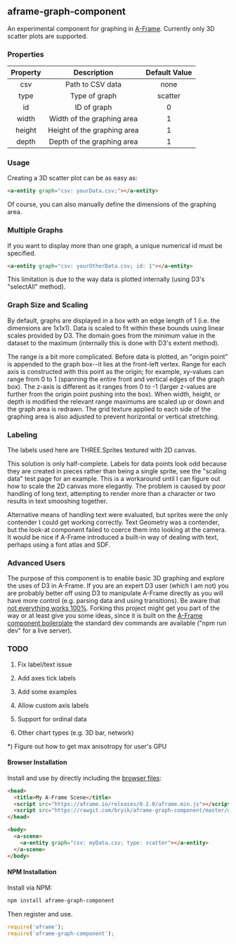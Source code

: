 ## aframe-graph-component

An experimental component for graphing in [A-Frame](https://aframe.io). Currently only 3D scatter plots are supported.

### Properties

| Property |         Description         | Default Value |
|:--------:|:---------------------------:|:-------------:|
|    csv   |       Path to CSV data      |      none     |
|   type   |        Type of graph        |    scatter    |
|    id    |         ID of graph         |       0       |
|   width  |  Width of the graphing area |       1       |
|  height  | Height of the graphing area |       1       |
|   depth  |  Depth of the graphing area |       1       |

### Usage

Creating a 3D scatter plot can be as easy as:

```html
<a-entity graph="csv: yourData.csv;"></a-entity>
```

Of course, you can also manually define the dimensions of the graphing area.

### Multiple Graphs

If you want to display more than one graph, a unique numerical id must be specified.

```html
<a-entity graph="csv: yourOtherData.csv; id: 1"></a-entity>
```

This limitation is due to the way data is plotted internally (using D3's "selectAll" method).

### Graph Size and Scaling

By default, graphs are displayed in a box with an edge length of 1 (i.e. the dimensions are 1x1x1). Data is scaled to fit within these bounds using linear scales provided by D3. The domain goes from the minimum value in the dataset to the maximum (internally this is done with D3's extent method).

The range is a bit more complicated. Before data is plotted, an "origin point" is appended to the graph box--it lies at the front-left vertex. Range for each axis is constructed with this point as the origin; for example, xy-values can range from 0 to 1 (spanning the entire front and vertical edges of the graph box). The z-axis is different as it ranges from 0 to -1 (larger z-values are further from the origin point pushing into the box). When width, height, or depth is modified the relevant range maximums are scaled up or down and the graph area is redrawn. The grid texture applied to each side of the graphing area is also adjusted to prevent horizontal or vertical stretching.

### Labeling

The labels used here are THREE.Sprites textured with 2D canvas.

This solution is only half-complete. Labels for data points look odd because they are created in pieces rather than being a single sprite, see the "scaling data" test page for an example. This is a workaround until I can figure out how to scale the 2D canvas more elegantly. The problem is caused by poor handling of long text, attempting to render more than a character or two results in text smooshing together.

Alternative means of handling text were evaluated, but sprites were the only contender I could get working correctly. Text Geometry was a contender, but the look-at component failed to coerce them into looking at the camera. It would be nice if A-Frame introduced a built-in way of dealing with text, perhaps using a font atlas and SDF.

### Advanced Users

The purpose of this component is to enable basic 3D graphing and explore the uses of D3 in A-Frame. If you are an expert D3 user (which I am not) you are probably better off using D3 to manipulate A-Frame directly as you will have more control (e.g. parsing data and using transitions). Be aware that [not everything works 100%](http://codepen.io/bryik/pen/ONdyJR). Forking this project might get you part of the way or at least give you some ideas, since it is built on the [A-Frame component boilerplate](https://github.com/ngokevin/aframe-component-boilerplate) the standard dev commands are available ("npm run dev" for a live server).

### TODO

1) Fix label/text issue

2) Add axes tick labels

3) Add some examples

4) Allow custom axis labels

5) Support for ordinal data

6) Other chart types (e.g. 3D bar, network)

*) Figure out how to get max anisotropy for user's GPU

#### Browser Installation

Install and use by directly including the [browser files](dist):

```html
<head>
  <title>My A-Frame Scene</title>
  <script src="https://aframe.io/releases/0.2.0/aframe.min.js"></script>
  <script src="https://rawgit.com/bryik/aframe-graph-component/master/dist/aframe-graph-component.min.js"></script>
</head>

<body>
  <a-scene>
    <a-entity graph="csv: myData.csv; type: scatter"></a-entity>
  </a-scene>
</body>
```

#### NPM Installation

Install via NPM:

```bash
npm install aframe-graph-component
```

Then register and use.

```js
require('aframe');
require('aframe-graph-component');
```
